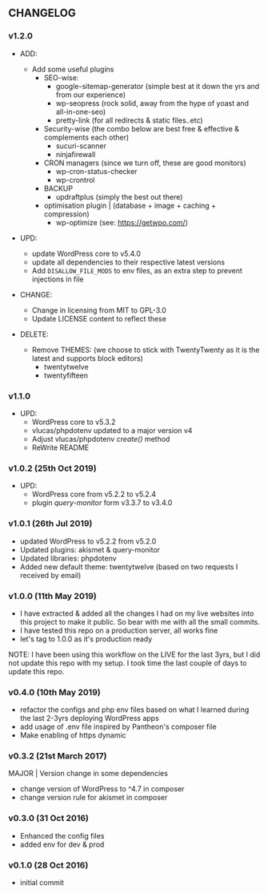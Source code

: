 ## CHANGELOG

### v1.2.0

* ADD:
    - Add some useful plugins
        - SEO-wise:
            - google-sitemap-generator (simple best at it down the yrs and from our experience)
            - wp-seopress (rock solid, away from the hype of yoast and all-in-one-seo)
            - pretty-link (for all redirects & static files..etc)
        - Security-wise (the combo below are best free & effective & complements each other)
            - sucuri-scanner
            - ninjafirewall
        - CRON managers (since we turn off, these are good monitors)
            - wp-cron-status-checker
            - wp-crontrol
        - BACKUP
            - updraftplus (simply the best out there)
        - optimisation plugin | (database + image + caching + compression)
            - wp-optimize (see: https://getwpo.com/)

* UPD:
    - update WordPress core to v5.4.0
    - update all dependencies to their respective latest versions
    - Add `DISALLOW_FILE_MODS` to env files, as an extra step to prevent injections in file

* CHANGE:
    - Change in licensing from MIT to GPL-3.0
    - Update LICENSE content to reflect these
    
* DELETE:
    - Remove THEMES: (we choose to stick with TwentyTwenty as it is the latest and supports block editors)
        - twentytwelve
        - twentyfifteen

### v1.1.0

* UPD:
    - WordPress core to v5.3.2
    - vlucas/phpdotenv updated to a major version v4
    - Adjust vlucas/phpdotenv *create()* method
    - ReWrite README

### v1.0.2 (25th Oct 2019)

* UPD:
    - WordPress core from v5.2.2 to v5.2.4
    - plugin *query-monitor* form v3.3.7 to v3.4.0

### v1.0.1 (26th Jul 2019)

* updated WordPress to v5.2.2 from v5.2.0
* Updated plugins: akismet & query-monitor
* Updated libraries: phpdotenv
* Added new default theme: twentytwelve (based on two requests I received by email)

### v1.0.0 (11th May 2019)

* I have extracted & added all the changes I had on my live websites into this project to make it public. So bear with me with all the small commits.
* I have tested this repo on a production server, all works fine
* let's tag to 1.0.0 as it's production ready

NOTE: I have been using this workflow on the LIVE for the last 3yrs, but I did not update this repo with my setup. I took time the last couple of days to update this repo.

### v0.4.0 (10th May 2019)
* refactor the configs and php env files based on what I learned during the last 2-3yrs deploying WordPress apps
* add usage of .env file inspired by Pantheon's composer file
* Make enabling of https dynamic

### v0.3.2 (21st March 2017)

MAJOR | Version change in some dependencies

* change version of WordPress to ^4.7 in composer
* change version rule for akismet in composer

### v0.3.0 (31 Oct 2016)

* Enhanced the config files
* added env for dev & prod

### v0.1.0 (28 Oct 2016)

* initial commit
